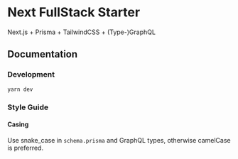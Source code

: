 # Next FullStack Starter

Next.js + Prisma + TailwindCSS + (Type-)GraphQL

## Documentation

### Development

```bash
yarn dev
```

### Style Guide

#### Casing

Use snake_case in `schema.prisma` and GraphQL types, otherwise camelCase is preferred.
